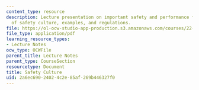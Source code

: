 ```yaml
---
content_type: resource
description: Lecture presentation on important safety and performance factors, definition
  of safety culture, examples, and regulations.
file: https://ol-ocw-studio-app-production.s3.amazonaws.com/courses/22-091-nuclear-reactor-safety-spring-2008/2a6ec69024024c2e85af269b446327f0_MIT22_091S08_lec22.pdf
file_type: application/pdf
learning_resource_types:
- Lecture Notes
ocw_type: OCWFile
parent_title: Lecture Notes
parent_type: CourseSection
resourcetype: Document
title: Safety Culture
uid: 2a6ec690-2402-4c2e-85af-269b446327f0
---
```


